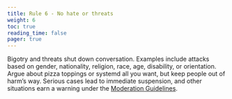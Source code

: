 ```yaml
---
title: Rule 6 - No hate or threats
weight: 6
toc: true
reading_time: false
pager: true
---
```


Bigotry and threats shut down conversation. Examples include attacks based on gender, nationality, religion, race, age, disability, or orientation. Argue about pizza toppings or systemd all you want, but keep people out of harm’s way. Serious cases lead to immediate suspension, and other situations earn a warning under the [Moderation Guidelines](/docs/policies/moderation-guidelines/).
